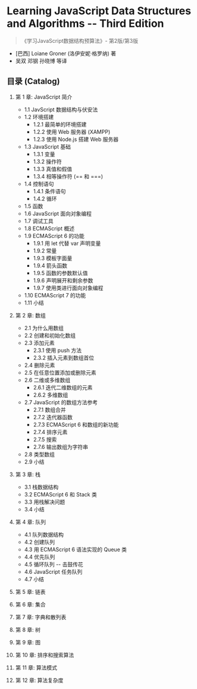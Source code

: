 # Learning JavaScript Data Structures and Algorithms -- Third Edition

>《学习JavaScript数据结构预算法》- 第2版/第3版

- [巴西] Loiane Groner (洛伊安妮·格罗纳) 著
- 吴双 邓钢 孙晓博 等译

## 目录 (Catalog)
1. 第 1 章: JavaScript 简介
    + 1.1 JavScript 数据结构与伏安法
    + 1.2 环境搭建
        - 1.2.1 最简单的环境搭建
        - 1.2.2 使用 Web 服务器 (XAMPP)
        - 1.2.3 使用 Node.js 搭建 Web 服务器
     + 1.3 JavaScript 基础
        - 1.3.1 变量 
        - 1.3.2 操作符
        - 1.3.3 真值和假值
        - 1.3.4 相等操作符 (== 和 ===)
     + 1.4 控制语句
        - 1.4.1 条件语句
        - 1.4.2 循环
     + 1.5 函数
     + 1.6 JavaScript 面向对象编程   
     + 1.7 调试工具
     + 1.8 ECMAScript 概述
     + 1.9 ECMAScript 6 的功能
        - 1.9.1 用 let 代替 var 声明变量
        - 1.9.2 常量
        - 1.9.3 模板字面量
        - 1.9.4 箭头函数
        - 1.9.5 函数的参数默认值
        - 1.9.6 声明展开和剩余参数
        - 1.9.7 使用类进行面向对象编程
    + 1.10 ECMAScript 7 的功能
    + 1.11 小结

1. 第 2 章: 数组
    + 2.1 为什么用数组 
    + 2.2 创建和初始化数组
    + 2.3 添加元素
        - 2.3.1 使用 push 方法
        - 2.3.2 插入元素到数组首位
    + 2.4 删除元素
    + 2.5 在任意位置添加或删除元素
    + 2.6 二维或多维数组
        - 2.6.1 迭代二维数组的元素
        - 2.6.2 多维数组
    + 2.7 JavaScript 的数组方法参考
        - 2.7.1 数组合并
        - 2.7.2 迭代器函数
        - 2.7.3 ECMAScript 6 和数组的新功能
        - 2.7.4 排序元素
        - 2.7.5 搜索
        - 2.7.6 输出数组为字符串
    + 2.8 类型数组
    + 2.9 小结

1. 第 3 章: 栈 
    - 3.1 栈数据结构 
    - 3.2 ECMAScript 6 和 Stack 类
    - 3.3 用栈解决问题
    - 3.4 小结

1. 第 4 章: 队列
    - 4.1 队列数据结构 
    - 4.2 创建队列
    - 4.3 用 ECMAScript 6 语法实现的 Queue 类
    - 4.4 优先队列 
    - 4.5 循环队列 -- 击鼓传花
    - 4.6 JavaScript 任务队列
    - 4.7 小结

1. 第 5 章: 链表

1. 第 6 章: 集合

1. 第 7 章: 字典和散列表

1. 第 8 章: 树 

1. 第 9 章: 图

1. 第 10 章: 排序和搜索算法

1. 第 11 章: 算法模式

1. 第 12 章: 算法复杂度

